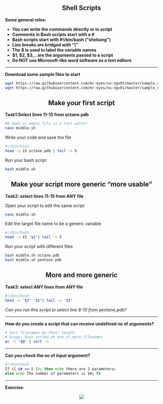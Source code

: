 <h2 align="center">Shell Scripts</h2>

**Some general roles:**
<ul>
<li><b>You can write the commands directly or in script</b></li>
<li><b>Comments in Bash scripts start with a #</b></li>
<li><b>Bash scripts start with #!/bin/bash (“shebang”)</b></li>
<li><b>Line breaks are bridged with “\”</b></li>
<li><b>The $ is used to label the variable names</b></li>
<li><b>$1, $2, $3,.. are the arguments passed to a script</b></li>
<li><b>Do NOT use Microsoft-like word software as a text editors</b></li>
</ul>

<hr>

**Download some sample files to start**
```bash
wget https://raw.githubusercontent.com/mr-eyes/nu-ngs01/master/sample_data/octane.pdb
wget https://raw.githubusercontent.com/mr-eyes/nu-ngs01/master/sample_data/pentane.pdb
```

<h2 align="center">Make your first script</h2>

**Task1:Select lines 11-15 from octane.pdb**

```bash
## open an empty file in a text editor 
nano middle.sh
```

Write your code and save the file
```bash
#!/bin/bash 
head -n 15 octane.pdb | tail -n 5
```

Run your bash script 
```bash
bash middle.sh
```

<h2 align="center">Make your script more generic “more usable”</h2>

**Task2: select lines 11-15 from ANY file**

Open your script to edit the same script
```bash
nano middle.sh
```

Edit the target file name to be a generic variable 
```bash
#!/bin/bash 
head -n 15 "$1"| tail -n 5
```

Run your script with different files 
```bash
bash middle.sh octane.pdb
bash middle.sh pentane.pdb
```

<h2 align="center">More and more generic</h2>

**Task3: select ANY lines from ANY file**

```bash
#!/bin/bash 
head -n "$2" "$1"| tail -n "$3"
```
*Can you run this script to select line 8-10 from pentane.pdb?*

<hr>

**How do you create a script that can receive undefined no of arguments?**

```bash
# Sort filenames by their length.
# Usage: bash sorted.sh one_or_more_filenames
wc -l "$@" | sort -n
```
<hr>

**Can you check the no of input argument?**

```bash
#!/bin/bash 
If (( $# == 2 )); then echo there are 2 parameters;
else echo The number of parameters is $#; fi
```
<hr>

**Exercise:** 
<p align="center"><a href="#"><img src="./assets/8.png"></a></p>
